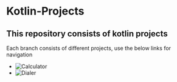 # Kotlin-Projects
## This repository consists of kotlin projects 
Each branch consists of different projects, use the below links for navigation

- ![Calculator](https://github.com/kanhayaKy/Kotlin-Projects/tree/calculator)
- ![Dialer](https://github.com/kanhayaKy/Kotlin-Projects/tree/Dialer)
